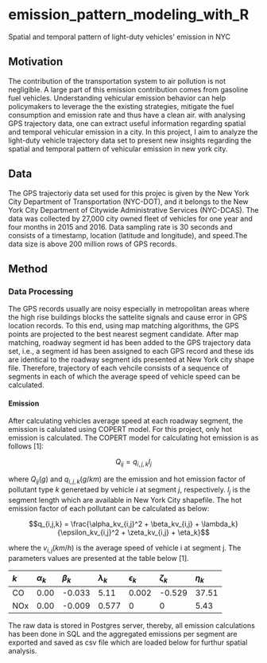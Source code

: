 # emission_pattern_modeling_with_R
Spatial and temporal pattern of light-duty vehicles' emission in NYC

## Motivation
The contribution of the transportation system to air pollution is not negligible. A large part of this emission contribution comes from gasoline fuel vehicles. Understanding vehicular emission behavior can help policymakers to leverage the the existing strategies, mitigate the fuel consumption and emission rate and thus have a clean air. with analysing GPS trajectory data, one can extract useful information regarding spatial and temporal vehicular emission in a city. In this project, I aim to analyze the light-duty vehicle trajectory data set to present new insights regarding the spatial and temporal pattern of vehicular emission in new york city.   
## Data
The GPS trajectoriy data set used for this projec is given by the New York City Department of Transportation (NYC-DOT), and it belongs to the New York City Department of Citywide Administrative Services (NYC-DCAS). The data was collected by 27,000 city owned fleet of vehicles for one year and four months in 2015 and 2016. Data sampling rate is 30 seconds and consists of a timestamp, location (latitude and longitude), and speed.The data size is above 200 million rows of GPS records.
## Method
### Data Processing
The GPS records usually are noisy especially in metropolitan areas where the high rise buildings blocks the sattelite signals and cause error in GPS location records. To this end, using map matching algorithms, the GPS points are projected to the best nearest segment candidate. After map matching,  roadway segment id has been added to the GPS trajectory data set, i.e., a segment id has been assigned to each GPS record and these ids are identical to the roadway segment ids presented at New York city shape file. Therefore, trajectory of each vehcile consists of a sequence of segments in each of which the average speed of vehicle speed can be calculated. 
#### Emission
After calculating vehicles average speed at each roadway segment, the emission is calulated using COPERT model. For this project, only hot emission is calculated. The COPERT model for calculating hot emission is as follows [1]:

$$ Q_{ij} = q_{i,j,k} l_j $$

where $Q_{ij} (g)$ and $q_{i,j,k} (g/km)$ are the emission and hot emission factor of pollutant type $k$ generetaed by vehicle $i$ at segment $j$, respectively. $l_j$ is the segment length which are available in New York City shapefile.
The hot emission factor of each pollutant can be calculated as below:

$$q_{i,j,k} = \frac{\alpha_kv_{i,j}^2 + \beta_kv_{i,j} + \lambda_k}{\epsilon_kv_{i,j}^2 + \zeta_kv_{i,j} + \eta_k}$$

where the $v_{i,j} (km/h)$ is the average speed of vehicle i at segment j. The parameters values are presented at the table below [1].


|$k$|$\alpha_k$|$\beta_k$|$\lambda_k$|$\epsilon_k$|$\zeta_k$|$\eta_k$ 
|:-|:- | :- | :- | :- | :-|:-
|CO|0.00|-0.033|5.11|0.002|-0.529|37.51 
| NOx|0.00 | -0.009 | 0.577 | 0 | 0 | 5.43 

The raw data is stored in Postgres server, thereby, all emission calculations has been done in SQL and the aggregated emissions per segment are exported and saved as csv file which are loaded below for furthur spatial analysis. 